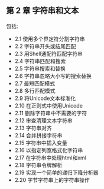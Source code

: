 ## 第 2 章 字符串和文本

包括:

* 2.1 使用多个界定符分割字符串
* 2.2 字符串开头或结尾匹配
* 2.3 用Shell通配符匹配字符串
* 2.4 字符串匹配和搜索
* 2.5 字符串搜索和替换
* 2.6 字符串忽略大小写的搜索替换
* 2.7 最短匹配模式
* 2.8 多行匹配模式
* 2.9 将Unicode文本标准化
* 2.10 在正则式中使用Unicode
* 2.11 删除字符串中不需要的字符
* 2.12 审查清理文本字符串
* 2.13 字符串对齐
* 2.14 合并拼接字符串
* 2.15 字符串中插入变量
* 2.16 以指定列宽格式化字符串
* 2.17 在字符串中处理html和xml
* 2.18 字符串令牌解析
* 2.19 实现一个简单的递归下降分析器
* 2.20 字节字符串上的字符串操作